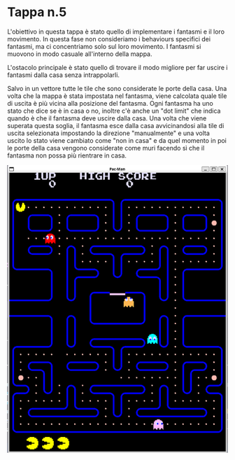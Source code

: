 # Tappa n.5
L'obiettivo in questa tappa è stato quello di implementare i fantasmi e il loro movimento. In questa fase non consideriamo i behaviours specifici dei fantasmi, ma ci concentriamo solo sul loro movimento. I fantasmi si muovono in modo casuale all'interno della mappa.

L'ostacolo principale è stato quello di trovare il modo migliore per far uscire i fantasmi dalla casa senza intrappolarli.

Salvo in un vettore tutte le tile che sono considerate le porte della casa. Una volta che la mappa è stata impostata nel fantasma, viene calcolata quale tile di uscita è più vicina alla posizione del fantasma.
Ogni fantasma ha uno stato che dice se è in casa o no, inoltre c'è anche un "dot limit" che indica quando è che il fantasma deve uscire dalla casa. Una volta che viene superata questa soglia, il fantasma esce dalla casa avvicinandosi alla tile di uscita selezionata impostando la direzione "manualmente" e una volta uscito lo stato viene cambiato come "non in casa" e da quel momento in poi le porte della casa vengono considerate come muri facendo sì che il fantasma non possa più rientrare in casa.

![demo](images/demo.png)